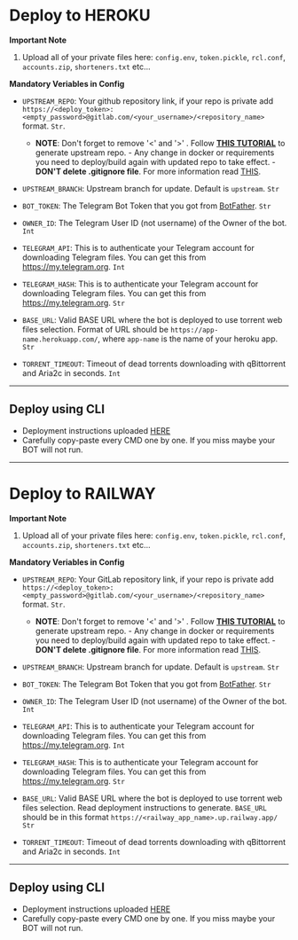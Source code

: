 # Deploy to HEROKU

**Important Note**
1. Upload all of your private files here: `config.env`, `token.pickle`, `rcl.conf`, `accounts.zip`, `shorteners.txt` etc...

**Mandatory Veriables in Config**

- `UPSTREAM_REPO`: Your github repository link, if your repo is private add `https://<deploy_token>:<empty_password>@gitlab.com/<your_username>/<repository_name>
` format. `Str`.
  - **NOTE**: Don't forget to remove '<' and '>' . Follow [**THIS TUTORIAL**](https://graph.org/GitLab-Upstream-Tutorial-06-02) to generate upstream repo. 
              - Any change in docker or requirements you need to deploy/build again with updated repo to take effect. 
              - **DON'T delete .gitignore file**. For more information read [THIS](https://github.com/Dawn-India/Z-Mirror#upstream-repo-recommended).
- `UPSTREAM_BRANCH`: Upstream branch for update. Default is `upstream`. `Str`

- `BOT_TOKEN`: The Telegram Bot Token that you got from [BotFather](https://t.me/BotFather). `Str`
- `OWNER_ID`: The Telegram User ID (not username) of the Owner of the bot. `Int`
- `TELEGRAM_API`: This is to authenticate your Telegram account for downloading Telegram files. You can get this from <https://my.telegram.org>. `Int`
- `TELEGRAM_HASH`: This is to authenticate your Telegram account for downloading Telegram files. You can get this from <https://my.telegram.org>. `Str`

- `BASE_URL`: Valid BASE URL where the bot is deployed to use torrent web files selection. Format of URL should be `https://app-name.herokuapp.com/`, where `app-name` is the name of your heroku app. `Str`
- `TORRENT_TIMEOUT`: Timeout of dead torrents downloading with qBittorrent and Aria2c in seconds. `Int`

------

## Deploy using CLI

- Deployment instructions uploaded [HERE](https://gist.github.com/Dawn-India/9be1ca66b392dee82bcbc8d7f7ebefe8)
- Carefully copy-paste every CMD one by one. If you miss maybe your BOT will not run.


---------------------------------------------------------------------------------------------


# Deploy to RAILWAY

**Important Note**
1. Upload all of your private files here: `config.env`, `token.pickle`, `rcl.conf`, `accounts.zip`, `shorteners.txt` etc...

**Mandatory Veriables in Config**

- `UPSTREAM_REPO`: Your GitLab  repository link, if your repo is private add `https://<deploy_token>:<empty_password>@gitlab.com/<your_username>/<repository_name>
` format. `Str`.
  - **NOTE**: Don't forget to remove '<' and '>' . Follow [**THIS TUTORIAL**](https://graph.org/GitLab-Upstream-Tutorial-06-02) to generate upstream repo. 
              - Any change in docker or requirements you need to deploy/build again with updated repo to take effect. 
              - **DON'T delete .gitignore file**. For more information read [THIS](https://github.com/Dawn-India/Z-Mirror#upstream-repo-recommended).
- `UPSTREAM_BRANCH`: Upstream branch for update. Default is `upstream`. `Str`

- `BOT_TOKEN`: The Telegram Bot Token that you got from [BotFather](https://t.me/BotFather). `Str`
- `OWNER_ID`: The Telegram User ID (not username) of the Owner of the bot. `Int`
- `TELEGRAM_API`: This is to authenticate your Telegram account for downloading Telegram files. You can get this from <https://my.telegram.org>. `Int`
- `TELEGRAM_HASH`: This is to authenticate your Telegram account for downloading Telegram files. You can get this from <https://my.telegram.org>. `Str`

- `BASE_URL`: Valid BASE URL where the bot is deployed to use torrent web files selection. Read deployment instructions to generate.
`BASE_URL` should be in this format `https://<railway_app_name>.up.railway.app/` `Str`
- `TORRENT_TIMEOUT`: Timeout of dead torrents downloading with qBittorrent and Aria2c in seconds. `Int`

------

## Deploy using CLI

- Deployment instructions uploaded [HERE](https://gitlab.com/-/snippets/2551167)
- Carefully copy-paste every CMD one by one. If you miss maybe your BOT will not run.

